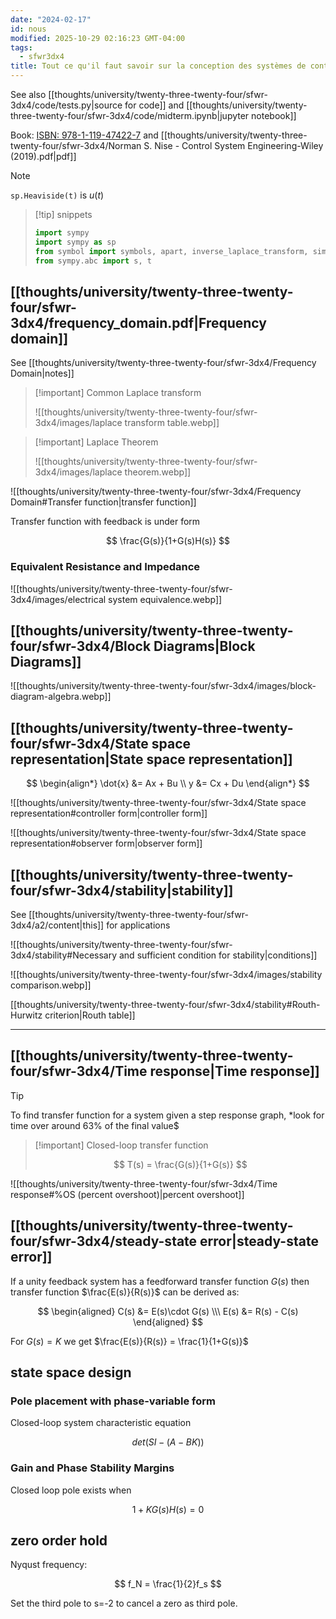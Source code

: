 ```yaml
---
date: "2024-02-17"
id: nous
modified: 2025-10-29 02:16:23 GMT-04:00
tags:
  - sfwr3dx4
title: Tout ce qu'il faut savoir sur la conception des systèmes de contrôle
---
```


See also [[thoughts/university/twenty-three-twenty-four/sfwr-3dx4/code/tests.py|source for code]] and [[thoughts/university/twenty-three-twenty-four/sfwr-3dx4/code/midterm.ipynb|jupyter notebook]]

Book: [ISBN: 978-1-119-47422-7](https://www.wiley.com/en-us/Control+Systems+Engineering%2C+8th+Edition-p-9781119474227) and [[thoughts/university/twenty-three-twenty-four/sfwr-3dx4/Norman S. Nise - Control System Engineering-Wiley (2019).pdf|pdf]]

> [!note]
>
> `sp.Heaviside(t)` is $u(t)$

> [!tip] snippets
>
> ```python
> import sympy
> import sympy as sp
> from symbol import symbols, apart, inverse_laplace_transform, simplify
> from sympy.abc import s, t
> ```

## [[thoughts/university/twenty-three-twenty-four/sfwr-3dx4/frequency_domain.pdf|Frequency domain]]

See [[thoughts/university/twenty-three-twenty-four/sfwr-3dx4/Frequency Domain|notes]]

> [!important] Common Laplace transform
>
> ![[thoughts/university/twenty-three-twenty-four/sfwr-3dx4/images/laplace transform table.webp]]

> [!important] Laplace Theorem
>
> ![[thoughts/university/twenty-three-twenty-four/sfwr-3dx4/images/laplace theorem.webp]]

![[thoughts/university/twenty-three-twenty-four/sfwr-3dx4/Frequency Domain#Transfer function|transfer function]]

Transfer function with feedback is under form

$$
\frac{G(s)}{1+G(s)H(s)}
$$

### Equivalent Resistance and Impedance

![[thoughts/university/twenty-three-twenty-four/sfwr-3dx4/images/electrical system equivalence.webp]]

## [[thoughts/university/twenty-three-twenty-four/sfwr-3dx4/Block Diagrams|Block Diagrams]]

![[thoughts/university/twenty-three-twenty-four/sfwr-3dx4/images/block-diagram-algebra.webp]]

## [[thoughts/university/twenty-three-twenty-four/sfwr-3dx4/State space representation|State space representation]]

$$
\begin{align*}
\dot{x} &= Ax + Bu \\
y &= Cx + Du
\end{align*}
$$

![[thoughts/university/twenty-three-twenty-four/sfwr-3dx4/State space representation#controller form|controller form]]

![[thoughts/university/twenty-three-twenty-four/sfwr-3dx4/State space representation#observer form|observer form]]

## [[thoughts/university/twenty-three-twenty-four/sfwr-3dx4/stability|stability]]

See [[thoughts/university/twenty-three-twenty-four/sfwr-3dx4/a2/content|this]] for applications

![[thoughts/university/twenty-three-twenty-four/sfwr-3dx4/stability#Necessary and sufficient condition for stability|conditions]]

![[thoughts/university/twenty-three-twenty-four/sfwr-3dx4/images/stability comparison.webp]]

[[thoughts/university/twenty-three-twenty-four/sfwr-3dx4/stability#Routh-Hurwitz criterion|Routh table]]

---

## [[thoughts/university/twenty-three-twenty-four/sfwr-3dx4/Time response|Time response]]

> [!tip]
>
> To find transfer function for a system given a step response graph, \*look for time over around 63% of the final value$

> [!important] Closed-loop transfer function
>
> $$
> T(s) = \frac{G(s)}{1+G(s)}
> $$

![[thoughts/university/twenty-three-twenty-four/sfwr-3dx4/Time response#%OS (percent overshoot)|percent overshoot]]

## [[thoughts/university/twenty-three-twenty-four/sfwr-3dx4/steady-state error|steady-state error]]

If a unity feedback system has a feedforward transfer function $G(s)$ then transfer function $\frac{E(s)}{R(s)}$ can be derived as:

$$
\begin{aligned}
C(s) &= E(s)\cdot G(s) \\\
E(s) &= R(s) - C(s)
\end{aligned}
$$

For $G(s) = K$ we get $\frac{E(s)}{R(s)} = \frac{1}{1+G(s)}$

## state space design

### Pole placement with phase-variable form

Closed-loop system characteristic equation

$$
det(SI - (A-BK))
$$

### Gain and Phase Stability Margins

Closed loop pole exists when

$$
1+KG(s)H(s) = 0
$$

## zero order hold

Nyqust frequency:

$$
f_N = \frac{1}{2}f_s
$$

Set the third pole to s=-2 to cancel a zero as third pole.
